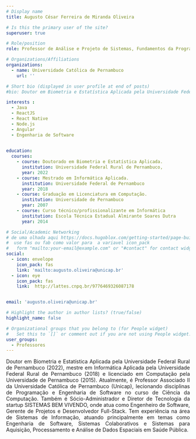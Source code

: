 ```yaml
---
# Display name
title: Augusto César Ferreira de Miranda Oliveira

# Is this the primary user of the site?
superuser: true

# Role/position
role: Professor de Análise e Projeto de Sistemas, Fundamentos da Programação, Engenharia de Software 1 , Programação Estruturada, Programação 3, Processos e Requisistos de Software.

# Organizations/Affiliations
organizations:
  - name: Universidade Católica de Pernambuco
    url: ''

# Short bio (displayed in user profile at end of posts)
#bio: Doutor em Biometria e Estatística Aplicada pela Universidade Federal Rural de Pernambuco (2022), mestre em Informática Aplicada pela Universidade Federal Rural de Pernambuco (2018) e licenciado em Computação pela Universidade de Pernambuco (2015). Atualmente, é Professor Associado II da Universidade Católica de Pernambuco (Unicap), lecionando disciplinas de Programação e Engenharia de Software no curso de Ciência da Computação. Também é Sócio-Administrador e Diretor de Tecnologia da startup SISTEMAS BEM VIVENDO, onde atua como Engenheiro de Software, Gerente de Projetos e Desenvolvedor Full-Stack. Tem experiência na área de Sistemas de Informação, atuando principalmente em temas como Engenharia de Software, Sistemas Colaborativos e Sistemas para Aquisição, Processamento e Análise de Dados Espaciais em Saúde Pública.

interests :
  - Java
  - ReactJS
  - React Native
  - Node.js
  - Angular
  - Engenharia de Software
  

education:
  courses:
    - course: Doutorado em Biometria e Estatística Aplicada.
      institution: Universidade Federal Rural de Pernambuco,
      year: 2022
    - course: Mestrado em Informática Aplicada.
      institution: Universidade Federal de Pernambuco
      year: 2018
    - course: Graduação em Licenciatura em Computação.
      institution: Universidade de Pernambuco
      year: 2007
    - course: Curso técnico/profissionalizante em Informática
      institution: Escola Técnica Estadual Almirante Soares Dutra
      year: 2014

# Social/Academic Networking
# de uma olhada aqui https://docs.hugoblox.com/getting-started/page-builder/#icons
#  use fas ou fab como valor para  a variavel icon_pack
#   form "mailto:your-email@example.com" or "#contact" for contact widget.
social:
  - icon: envelope
    icon_pack: fas
    link: 'mailto:augusto.oliveira@unicap.br'
  - icon: eye
    icon_pack: fas
    link:  http://lattes.cnpq.br/9776469326087178


email: 'augusto.oliveira@unicap.br'

# Highlight the author in author lists? (true/false)
highlight_name: false

# Organizational groups that you belong to (for People widget)
#   Set this to `[]` or comment out if you are not using People widget.
user_groups:
  - Professores
---
```


<div align="justify">
    Doutor em Biometria e Estatística Aplicada pela Universidade Federal Rural de Pernambuco (2022), mestre em Informática Aplicada pela Universidade Federal Rural de Pernambuco (2018) e licenciado em Computação pela Universidade de Pernambuco (2015). Atualmente, é Professor Associado II da Universidade Católica de Pernambuco (Unicap), lecionando disciplinas de Programação e Engenharia de Software no curso de Ciência da Computação. Também é Sócio-Administrador e Diretor de Tecnologia da startup SISTEMAS BEM VIVENDO, onde atua como Engenheiro de Software, Gerente de Projetos e Desenvolvedor Full-Stack. Tem experiência na área de Sistemas de Informação, atuando principalmente em temas como Engenharia de Software, Sistemas Colaborativos e Sistemas para Aquisição, Processamento e Análise de Dados Espaciais em Saúde Pública.
</div>